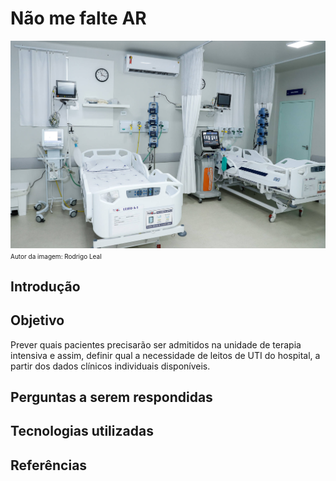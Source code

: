 # Não me falte AR

![UTI](https://github.com/ccasado/nao-me-falte-ar/blob/main/imagens/uti.jpg)
<font size="1">Autor da imagem: Rodrigo Leal</font>

## Introdução

## Objetivo

Prever quais pacientes precisarão ser admitidos na unidade de terapia intensiva e assim, definir qual a necessidade de leitos de UTI do hospital, a partir dos dados clínicos individuais disponíveis.

## Perguntas a serem respondidas

## Tecnologias utilizadas

## Referências